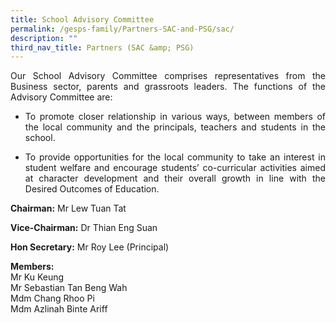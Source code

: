 ```yaml
---
title: School Advisory Committee
permalink: /gesps-family/Partners-SAC-and-PSG/sac/
description: ""
third_nav_title: Partners (SAC &amp; PSG)
---
```

<p align="justify">Our School Advisory Committee comprises representatives from the Business sector, parents and grassroots leaders. The functions of the Advisory Committee are:

*   </p><p align="justify">To promote closer relationship in various ways, between members of the local community and the principals, teachers and students in the school.
*   </p><p align="justify">To provide opportunities for the local community to take an interest in student welfare and encourage students’ co-curricular activities aimed at character development and their overall growth in line with the Desired Outcomes of Education.

**Chairman:**&nbsp;Mr Lew Tuan Tat  
  
**Vice-Chairman:**&nbsp;Dr Thian Eng Suan  
  
**Hon Secretary:**&nbsp;Mr Roy Lee (Principal)

**Members:**&nbsp;<br>Mr Ku Keung  <br>Mr Sebastian Tan Beng Wah<br>Mdm Chang Rhoo Pi  <br>Mdm Azlinah Binte Ariff</p>